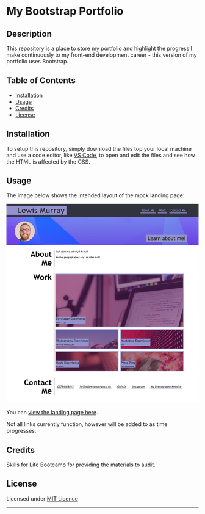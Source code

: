 # My Bootstrap Portfolio

## Description 

This repository is a place to store my portfolio and highlight the progress I make continuously to my front-end development career - this version of my portfolio uses Bootstrap.


## Table of Contents

* [Installation](#installation)
* [Usage](#usage)
* [Credits](#credits)
* [License](#license)


## Installation

To setup this repository, simply download the files top your local machine and use a code editor, like [VS Code](https://github.com/microsoft/vscode), to open and edit the files and see how the HTML is affected by the CSS.


## Usage 

The image below shows the intended layout of the mock landing page:

![Intended landing page screenshot](https://github.com/ibanezlewis/my-portfolio/blob/main/assets/images/screenshot.png)

You can [view the landing page here](https://ibanezlewis.github.io/bootstrap-portfolio/).

Not all links currently function, however will be added to as time progresses.

## Credits

Skills for Life Bootcamp for providing the materials to audit.


## License

Licensed under [MIT Licence](https://choosealicense.com/licenses/mit/)

---